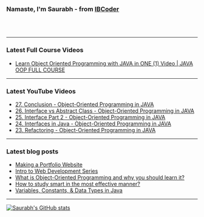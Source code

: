 ### Namaste, I'm Saurabh - from [IBCoder][youtube]

<br />
<br />

---

### Latest Full Course Videos

<!-- YOUTUBE-FULL:START -->

- [Learn Object Oriented Programming with JAVA in ONE (1) Video | JAVA OOP FULL COURSE](https://www.youtube.com/watch?v=GHbxyzz4-as)
<!-- YOUTUBE-FULL:END -->

---

### Latest YouTube Videos

<!-- YOUTUBE:START -->

- [27. Conclusion - Object-Oriented Programming in JAVA](https://www.youtube.com/watch?v=TRJJTiQ_KYQ)
- [26. Interface vs Abstract Class - Object-Oriented Programming in JAVA](https://www.youtube.com/watch?v=L6H4IU4x8wU)
- [25. Interface Part 2 - Object-Oriented Programming in JAVA](https://www.youtube.com/watch?v=m5M791S7p4s)
- [24. Interfaces in Java - Object-Oriented Programming in JAVA](https://www.youtube.com/watch?v=CIBdrErOT1A)
- [23. Refactoring - Object-Oriented Programming in JAVA](https://www.youtube.com/watch?v=UYfoQZ1QrQA)
<!-- YOUTUBE:END -->

---

### Latest blog posts

<!-- BLOG-POST-LIST:START -->

- [Making a Portfolio Website](https://ibcoder.hashnode.dev/making-a-portfolio-website)
- [Intro to Web Development Series](https://ibcoder.hashnode.dev/intro-to-web-development-series)
- [What is Object-Oriented Programming and why you should learn it?](https://ibcoder.hashnode.dev/what-is-object-oriented-programming-and-why-you-should-learn-it)
- [How to study smart in the most effective manner?](https://ibcoder.hashnode.dev/how-to-study-smart-in-the-most-effective-manner)
- [Variables, Constants, & Data Types in Java](https://ibcoder.hashnode.dev/variables-constants-data-types-in-java)
<!-- BLOG-POST-LIST:END -->

---

[![Saurabh's GitHub stats](https://github-readme-stats.vercel.app/api?username=vasudeveloper001)](https://github.com/anuraghazra/github-readme-stats)

<br />
<br />

[linkedin]: https://www.linkedin.com/in/saurabh-srivastava-b62330109/
[youtube]: https://www.youtube.com/channel/UCHBONOEjtMti0oRA_qWADYA
[twitter]: https://www.twitter.com/saudev001
[instagram]: https://www.instagram.com/saudev001
[hashnode]: https://ibcoder.hashnode.dev
[medium]: https://vasudeveloper001.medium.com
[twetch]: https://twetch.app/u/39600
[codepen.io]: https://codepen.io/vasudeveloper001
